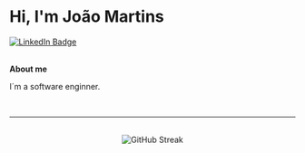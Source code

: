 # Hi, I'm João Martins

<div id="badges">
  <a href = "https://www.linkedin.com/in/jmartins09">
    <img src="https://img.shields.io/badge/LinkedIn-blue?style=for-the-badge&logo=linkedin&logoColor=white" alt="LinkedIn Badge"/>
  </a>
</div>

<br />

**About me**

I´m a software enginner.

<br />


---

<br />

<div align = "center">
  <img src="https://streak-stats.demolab.com?user=jmartins9&theme=dark" alt="GitHub Streak" />
</div>

<div align = "center">
  <img vertical-align="baseline" src="https://github-readme-stats-nu-eight-50.vercel.app/api/top-langs/?username=jmartins9&hide_progress=true&langs_count=6&theme=dark"  alt=""/>
  <img vertical-align="baseline" src="https://github-readme-stats-nu-eight-50.vercel.app/api?username=jmartins9&show_icons=true&theme=dark&hide_title=true&rank_icon=github&hide_rank=true&hide=contribs"  alt=""/>
</div>


